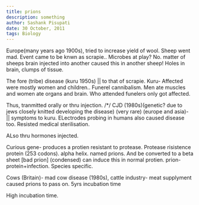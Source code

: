 ```yaml
---
title: prions
description: something
author: Sashank Pisupati
date: 30 October, 2011
tags: Biology
---
```


Europe(many years ago 1900s), tried to increase yield of wool. Sheep went mad. Event came to be knwn as scrapie..
Microbes at play? No.
matter of sheeps brain injected into another caused this in another sheep! 
Holes in brain, clumps of tissue.

The fore (tribe) disease (kuru 1950s) || to that of scrapie.
Kuru- Affected were mostly women and children.. Funerel cannibalism.
Men ate muscles and women ate organs and brain.
Who attended funelers only got affected.

Thus, tranmitted orally or thru injection.
/*/
CJD (1980s)(genetic? due to jews closely knitted developing the disease) (very rare) (europe and asia)- || symptoms to kuru. 
ELectrodes probing in humans also caused disease too.
Resisted medical sterilisation.

ALso thru hormones injected.

Curious gene- produces a protien resistant to protease. Protease risistence protein (253 codons). alpha helix. named prions.
And be converted to a beta sheet [bad prion] (condensed) can induce this in normal protien.
prion- protein+infection.
Species specific.

Cows (Britain)- mad cow disease (1980s), cattle industry- meat supplyment caused prions to pass on. 5yrs incubation time

High incubation time.

